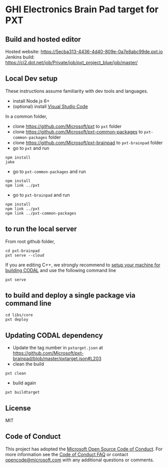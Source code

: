 # GHI Electronics Brain Pad target for PXT

## Build and hosted editor
Hosted website: https://5ecba313-4436-4d40-809e-0a7e8abc99de.pxt.io</br>
Jenkins build: https://ci2.dot.net/job/Private/job/pxt_project_blue/job/master/

## Local Dev setup

These instructions assume familiarity with dev tools and languages.

* install Node.js 6+
* (optional) install [Visual Studio Code](https://code.visualstudio.com/)

In a common folder,

* clone https://github.com/Microsoft/pxt to ``pxt`` folder
* clone https://github.com/Microsoft/pxt-common-packages to ``pxt-common-packages`` folder
* clone https://github.com/Microsoft/pxt-brainpad to ``pxt-brainpad`` folder
* go to ``pxt`` and run

```
npm install
jake
```

* go to ``pxt-common-packages`` and run

```
npm install
npm link ../pxt
```

* go to ``pxt-brainpad`` and run

```
npm install
npm link ../pxt
npm link ../pxt-common-packages
```

## to run the local server

From root github folder,

```
cd pxt-brainpad
pxt serve --cloud
```

If you are editing C++, we strongly recommend to [setup your machine for building CODAL](https://github.com/lancaster-university/codal)
and use the following command line

```
pxt serve
``` 

## to build and deploy a single package via command line

```
cd libs/core
pxt deploy
```

## Updating CODAL dependency

* Update the tag number in ``pxtarget.json`` at https://github.com/Microsoft/pxt-brainpad/blob/master/pxtarget.json#L203 
* clean the build
```
pxt clean
```
* build again
```
pxt buildtarget
```

## License
MIT

## Code of Conduct

This project has adopted the [Microsoft Open Source Code of Conduct](https://opensource.microsoft.com/codeofconduct/). For more information see the [Code of Conduct FAQ](https://opensource.microsoft.com/codeofconduct/faq/) or contact [opencode@microsoft.com](mailto:opencode@microsoft.com) with any additional questions or comments.
